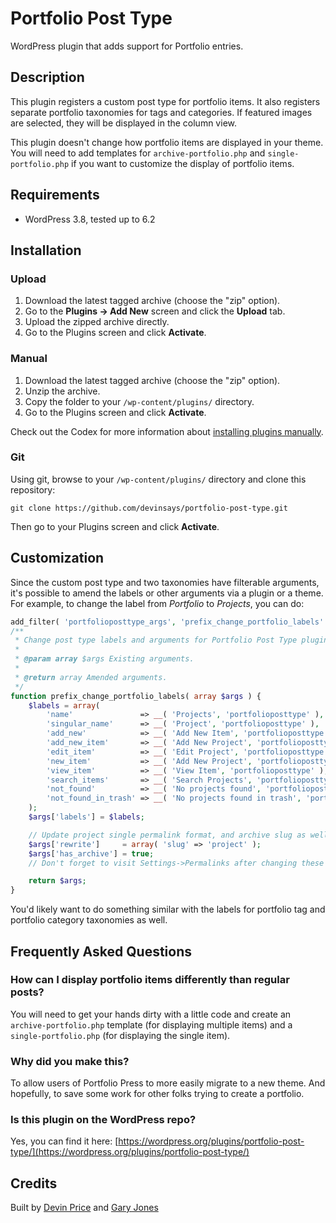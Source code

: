 # Portfolio Post Type

WordPress plugin that adds support for Portfolio entries.

## Description

This plugin registers a custom post type for portfolio items. It also registers separate portfolio taxonomies for tags and categories. If featured images are selected, they will be displayed in the column view.

This plugin doesn't change how portfolio items are displayed in your theme. You will need to add templates for `archive-portfolio.php` and `single-portfolio.php` if you want to customize the display of portfolio items.

## Requirements

- WordPress 3.8, tested up to 6.2

## Installation

### Upload

1. Download the latest tagged archive (choose the "zip" option).
2. Go to the **Plugins -> Add New** screen and click the **Upload** tab.
3. Upload the zipped archive directly.
4. Go to the Plugins screen and click **Activate**.

### Manual

1. Download the latest tagged archive (choose the "zip" option).
2. Unzip the archive.
3. Copy the folder to your `/wp-content/plugins/` directory.
4. Go to the Plugins screen and click **Activate**.

Check out the Codex for more information about [installing plugins manually](http://codex.wordpress.org/Managing_Plugins#Manual_Plugin_Installation).

### Git

Using git, browse to your `/wp-content/plugins/` directory and clone this repository:

`git clone https://github.com/devinsays/portfolio-post-type.git`

Then go to your Plugins screen and click **Activate**.

## Customization

Since the custom post type and two taxonomies have filterable arguments, it's possible to amend the labels or other arguments via a plugin or a theme. For example, to change the label from _Portfolio_ to _Projects_, you can do:

```php
add_filter( 'portfolioposttype_args', 'prefix_change_portfolio_labels' );
/**
 * Change post type labels and arguments for Portfolio Post Type plugin.
 *
 * @param array $args Existing arguments.
 *
 * @return array Amended arguments.
 */
function prefix_change_portfolio_labels( array $args ) {
	$labels = array(
		'name'               => __( 'Projects', 'portfolioposttype' ),
		'singular_name'      => __( 'Project', 'portfolioposttype' ),
		'add_new'            => __( 'Add New Item', 'portfolioposttype' ),
		'add_new_item'       => __( 'Add New Project', 'portfolioposttype' ),
		'edit_item'          => __( 'Edit Project', 'portfolioposttype' ),
		'new_item'           => __( 'Add New Project', 'portfolioposttype' ),
		'view_item'          => __( 'View Item', 'portfolioposttype' ),
		'search_items'       => __( 'Search Projects', 'portfolioposttype' ),
		'not_found'          => __( 'No projects found', 'portfolioposttype' ),
		'not_found_in_trash' => __( 'No projects found in trash', 'portfolioposttype' ),
	);
	$args['labels'] = $labels;

	// Update project single permalink format, and archive slug as well.
	$args['rewrite']     = array( 'slug' => 'project' );
	$args['has_archive'] = true;
	// Don't forget to visit Settings->Permalinks after changing these to flush the rewrite rules.

	return $args;
}
```

You'd likely want to do something similar with the labels for portfolio tag and portfolio category taxonomies as well.

## Frequently Asked Questions

### How can I display portfolio items differently than regular posts?

You will need to get your hands dirty with a little code and create an `archive-portfolio.php` template (for displaying multiple items) and a `single-portfolio.php` (for displaying the single item).

### Why did you make this?

To allow users of Portfolio Press to more easily migrate to a new theme. And hopefully, to save some work for other folks trying to create a portfolio.

### Is this plugin on the WordPress repo?

Yes, you can find it here: [https://wordpress.org/plugins/portfolio-post-type/](https://wordpress.org/plugins/portfolio-post-type/)

## Credits

Built by [Devin Price](https://www.wptheming.com/) and [Gary Jones](https://gamajo.com/)

